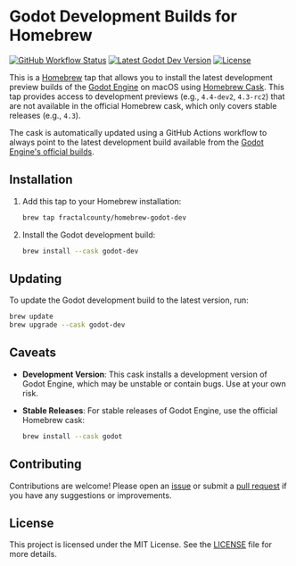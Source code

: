 # Godot Development Builds for Homebrew

[![GitHub Workflow Status](https://img.shields.io/github/actions/workflow/status/fractalcounty/homebrew-godot-dev/update_cask.yml?branch=main)](https://github.com/fractalcounty/homebrew-godot-dev/actions)
[![Latest Godot Dev Version](https://img.shields.io/github/v/tag/godotengine/godot-builds?label=version&include_prereleases&sort=semver)](https://github.com/godotengine/godot-builds/releases)
[![License](https://img.shields.io/github/license/fractalcounty/homebrew-godot-dev)](LICENSE)

This is a [Homebrew](https://brew.sh/) tap that allows you to install the latest development preview builds of the [Godot Engine](https://godotengine.org/) on macOS using [Homebrew Cask](https://github.com/Homebrew/homebrew-cask). This tap provides access to development previews (e.g., `4.4-dev2`, `4.3-rc2`) that are not available in the official Homebrew cask, which only covers stable releases (e.g., `4.3`).

The cask is automatically updated using a GitHub Actions workflow to always point to the latest development build available from the [Godot Engine's official builds](https://github.com/godotengine/godot-builds/releases).

## Installation

1. Add this tap to your Homebrew installation:

    ```zsh
    brew tap fractalcounty/homebrew-godot-dev
    ```

2. Install the Godot development build:

    ```zsh
    brew install --cask godot-dev
    ```

## Updating

To update the Godot development build to the latest version, run:

```zsh
brew update
brew upgrade --cask godot-dev
```

## Caveats

- **Development Version**: This cask installs a development version of Godot Engine, which may be unstable or contain bugs. Use at your own risk.
- **Stable Releases**: For stable releases of Godot Engine, use the official Homebrew cask:

    ```zsh
    brew install --cask godot
    ```

## Contributing

Contributions are welcome! Please open an [issue](https://github.com/fractalcounty/homebrew-godot-dev/issues) or submit a [pull request](https://github.com/fractalcounty/homebrew-godot-dev/pulls) if you have any suggestions or improvements.

## License

This project is licensed under the MIT License. See the [LICENSE](LICENSE) file for more details.
